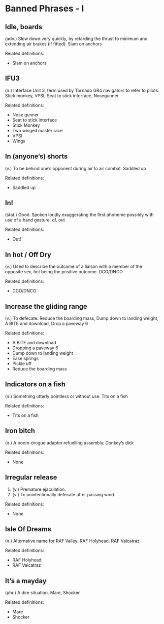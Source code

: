 # Banned Phrases - I

## Idle, boards
(adv.) Slow down very quickly, by retarding the thrust to minimum and extending air brakes (if fitted). Slam on anchors

Related definitions:

- Slam on anchors

## IFU3

(n.) Interface Unit 3, term used by Tornado GR4 navigators to refer to pilots. Stick monkey, VPSI, Seat to stick interface, Nosegunner

Related definitions:

- Nose gunner
- Seat to stick interface
- Stick Monkey
- Two winged master race
- VPSI
- Wings

## In (anyone’s) shorts

(v.) To be behind one’s opponent during air to air combat. Saddled up

Related definitions:

- Saddled up

## In!

(stat.) Good. Spoken loudly exaggerating the first phoneme possibly with use of a hand gesture. cf. out

Related definitions:

- Out!

## In hot / Off Dry

(v.) Used to describe the outcome of a liaison with a member of the opposite sex, hot being the positive outcome. DCO/DNCO

Related definitions:

- DCO/DNCO

## Increase the gliding range

(v.) To defecate. Reduce the boarding mass, Dump down to landing weight, A BITE and download, Drop a paveway 6

Related definitions:

- A BITE and download
- Dropping a paveway 6
- Dump down to landing weight
- Ease springs
- Pickle off
- Reduce the boarding mass

## Indicators on a fish

(n.) Something utterly pointless or without use. Tits on a fish

Related definitions:

- Tits on a fish

## Iron bitch

(n.) A boom-drogue adapter refuelling assembly. Donkey’s dick

Related definitions:

- None

## Irregular release

1. (v.) Premature ejaculation.
2. (v.) To unintentionally defecate after passing wind. 

Related definitions:

- None

## Isle Of Dreams

(n.) Alternative name for RAF Valley. RAF Holyhead, RAF Valcatraz

Related definitions:

- RAF Holyhead
- RAF Valcatraz

## It’s a mayday
(phr.) A dire situation. Mare, Shocker

Related definitions:

- Mare
- Shocker

